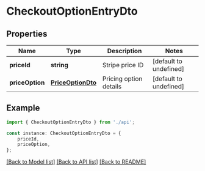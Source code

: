 # CheckoutOptionEntryDto


## Properties

Name | Type | Description | Notes
------------ | ------------- | ------------- | -------------
**priceId** | **string** | Stripe price ID | [default to undefined]
**priceOption** | [**PriceOptionDto**](PriceOptionDto.md) | Pricing option details | [default to undefined]

## Example

```typescript
import { CheckoutOptionEntryDto } from './api';

const instance: CheckoutOptionEntryDto = {
    priceId,
    priceOption,
};
```

[[Back to Model list]](../README.md#documentation-for-models) [[Back to API list]](../README.md#documentation-for-api-endpoints) [[Back to README]](../README.md)
